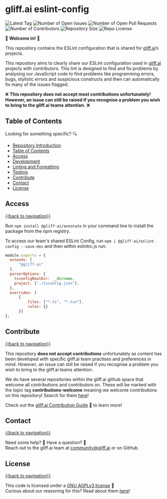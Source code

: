 # gliff.ai eslint-config

![Latest Tag](https://img.shields.io/github/v/tag/gliff-ai/eslint-config?&label=latest_tag&style=flat-square&color=f2f2f2) ![Number of Open Issues](https://img.shields.io/github/issues/gliff-ai/eslint-config?style=flat-square&color=yellow) ![Number of Open Pull Requests](https://img.shields.io/github/issues-pr/gliff-ai/eslint-config?style=flat-square&color=yellow) ![Number of Contributors](https://img.shields.io/github/contributors/gliff-ai/eslint-config?style=flat-square&color=yellow) ![Repository Size](https://img.shields.io/github/repo-size/gliff-ai/eslint-config?style=flat-square&color=red) ![Repo License](https://img.shields.io/github/license/gliff-ai/eslint-config?color=0078FF&style=flat-square)

👋 **Welcome in!** 👋

This repository contains the ESLint configuration that is shared for [gliff.ai](https://gliff.ai)’s projects. 

This repository aims to clearly share our ESLint configuration used in [gliff.ai](https://gliff.ai) projects with contributors. This lint is designed to find and fix problems by analysing our JavaScript code to find problems like programming errors, bugs, stylistic errors and suspicious constructs and then can automatically fix many of the issues flagged.

❌ **This repository does not accept most contributions unfortunately! However, an issue can still be raised if you recognise a problem you wish to bring to the gliff.ai teams attention.** ❌

## Table of Contents

Looking for something specific? 🔍

- [Repository Introduction](#gliffai-eslint-config)
- [Table of Contents](#table-of-contents)
- [Access](#access)
- [Development](#development)
- [Linting and Formatting](#linting-and-formatting)
- [Testing](#testing)
- [Contribute](#contribute)
- [Contact](#contact)
- [License](#license)

## Access

[{{back to navigation}}](#table-of-contents)

Run `npm install @gliff-ai/annotate` in your command line to install the package from the npm registry.

To access our team's shared ESLint Config, run `npm i @gliff-ai/eslint-config --save-dev` and then within eslintrc.js run:

```js
module.exports = {
  extends: [
      "@gliff-ai"
  ],
  parserOptions: {
    tsconfigRootDir: __dirname,
    project: ["./tsconfig.json"],
  },
  overrides: [
      {
          files: ["*.ts", "*.tsx"],
          rules: {}        
      }]
};
```

## Contribute

[{{back to navigation}}](#table-of-contents)

This repository **does not accept contributions** unfortunately as content has been developed with specific gliff.ai team practises and preferences in mind. _However_, an issue can still be raised if you recognise a problem you wish to bring to the gliff.ai teams attention.

We do have several repositories within the gliff.ai github space that  welcome all contributions and contributors on. These will be marked with the topic tag **contributions-welcome** meaning we welcome contributions on this repository! Search for them [here](https://github.com/search?q=topic%3Acontributors-welcome+org%3Agliff-ai&type=Repositories)!

Check out the [gliff.ai Contribution Guide](https://github.com/gliff-ai/.github/blob/main/CONTRIBUTING.md) 👋 to learn more!

## Contact

[{{back to navigation}}](#table-of-contents)

Need some help? 🤔 Have a question? 🧠 \
Reach out to the gliff.ai team at [community@gliff.ai](mailto:community@gliff.ai?subject=[GitHub]) or on GitHub.

## License

[{{back to navigation}}](#table-of-contents)

This code is licensed under a [GNU AGPLv3 license](https://github.com/gliff-ai/eslint-config/blob/main/LICENSE) 📝 \
Curious about our reasoning for this? Read about them [here](https://gliff.ai/articles/open-source-license-gnu-agplv3/)!
